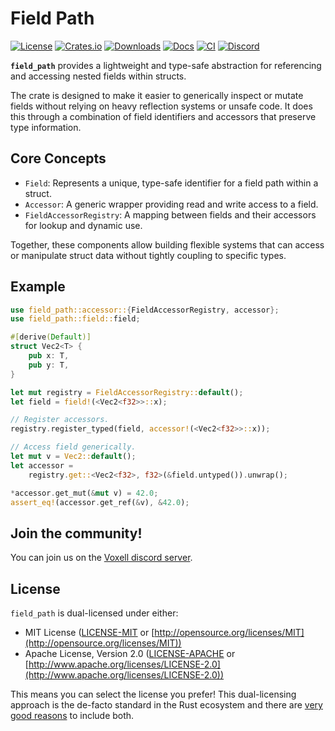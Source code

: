 # Field Path

[![License](https://img.shields.io/badge/license-MIT%2FApache-blue.svg)](https://github.com/voxell-tech/field_path#license)
[![Crates.io](https://img.shields.io/crates/v/field_path.svg)](https://crates.io/crates/field_path)
[![Downloads](https://img.shields.io/crates/d/field_path.svg)](https://crates.io/crates/field_path)
[![Docs](https://docs.rs/field_path/badge.svg)](https://docs.rs/field_path/latest/field_path/)
[![CI](https://github.com/voxell-tech/field_path/workflows/CI/badge.svg)](https://github.com/voxell-tech/field_path/actions)
[![Discord](https://img.shields.io/discord/442334985471655946.svg?label=&logo=discord&logoColor=ffffff&color=7389D8&labelColor=6A7EC2)](https://discord.gg/Mhnyp6VYEQ)

**`field_path`** provides a lightweight and type-safe abstraction
for referencing and accessing nested fields within structs.

The crate is designed to make it easier to generically inspect or
mutate fields without relying on heavy reflection systems or
unsafe code. It does this through a combination of field
identifiers and accessors that preserve type information.

## Core Concepts

- `Field`: Represents a unique, type-safe identifier for a
  field path within a struct.
- `Accessor`: A generic wrapper providing read and write
  access to a field.
- `FieldAccessorRegistry`: A mapping between fields and their
  accessors for lookup and dynamic use.

Together, these components allow building flexible systems that
can access or manipulate struct data without tightly coupling to
specific types.

## Example

```rs
use field_path::accessor::{FieldAccessorRegistry, accessor};
use field_path::field::field;

#[derive(Default)]
struct Vec2<T> {
    pub x: T,
    pub y: T,
}

let mut registry = FieldAccessorRegistry::default();
let field = field!(<Vec2<f32>>::x);

// Register accessors.
registry.register_typed(field, accessor!(<Vec2<f32>>::x));

// Access field generically.
let mut v = Vec2::default();
let accessor =
    registry.get::<Vec2<f32>, f32>(&field.untyped()).unwrap();

*accessor.get_mut(&mut v) = 42.0;
assert_eq!(accessor.get_ref(&v), &42.0);
```

## Join the community!

You can join us on the [Voxell discord server](https://discord.gg/Mhnyp6VYEQ).

## License

`field_path` is dual-licensed under either:

- MIT License ([LICENSE-MIT](LICENSE-MIT) or [http://opensource.org/licenses/MIT](http://opensource.org/licenses/MIT))
- Apache License, Version 2.0 ([LICENSE-APACHE](LICENSE-APACHE) or [http://www.apache.org/licenses/LICENSE-2.0](http://www.apache.org/licenses/LICENSE-2.0))

This means you can select the license you prefer!
This dual-licensing approach is the de-facto standard in the Rust ecosystem and there are [very good reasons](https://github.com/bevyengine/bevy/issues/2373) to include both.
